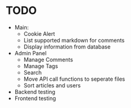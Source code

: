 # TODO
 * Main:
   * Cookie Alert
   * List supported markdown for comments
   * Display information from database
 * Admin Panel
   * Manage Comments
   * Manage Tags
   * Search
   * Move API call functions to seperate files
   * Sort articles and users
* Backend testing
* Frontend testing

